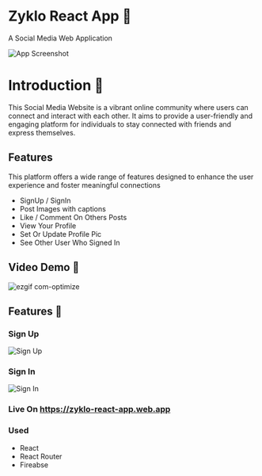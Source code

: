 
# Zyklo React App 📲

A Social Media Web Application 


![App Screenshot](https://github.com/sohel622002/my-project-screenshots/blob/master/Home%20Page.png?raw=true)

# Introduction 🎇

This Social Media Website is a vibrant online community where users can connect and interact with each other. It aims to provide a user-friendly and engaging platform for individuals to stay connected with friends and express themselves.




## Features

This platform offers a wide range of features designed to enhance the user experience and foster meaningful connections

- SignUp / SignIn
- Post Images with captions
- Like / Comment On Others Posts
- View Your Profile
- Set Or Update Profile Pic
- See Other User Who Signed In


## Video Demo 🎥

![ezgif com-optimize](https://github.com/sohel622002/my-project-screenshots/assets/107305769/cffa5063-a2c7-40fa-8bf2-f201dd778ae9)

## Features 🎁

### Sign Up
![Sign Up](https://github.com/sohel622002/my-project-screenshots/blob/master/Sign%20Up.png?raw=true)
### Sign In
![Sign In](https://github.com/sohel622002/my-project-screenshots/blob/master/Sign%20In.png?raw=true)


### Live On https://zyklo-react-app.web.app

### Used
- React
- React Router
- Fireabse
